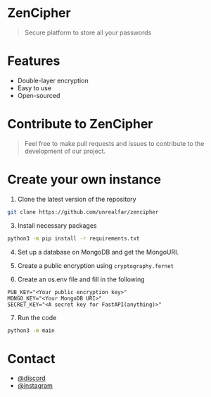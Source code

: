# ZenCipher
> Secure platform to store all your passwords

# Features
- Double-layer encryption
- Easy to use
- Open-sourced

# Contribute to ZenCipher
> Feel free to make pull requests and issues to contribute to the development of our project.

# Create your own instance

1. Clone the latest version of the repository
```bash
git clone https://github.com/unrealfar/zencipher
```

3. Install necessary packages
```bash
python3 -m pip install -r requirements.txt
```

4. Set up a database on MongoDB and get the MongoURI.

5. Create a public encryption using `cryptography.fernet`

6. Create an os.env file and fill in the following
```env
PUB_KEY="<Your public encryption key>"
MONGO_KEY="<Your MongoDB URI>"
SECRET_KEY="<A secret key for FastAPI(anything)>"
```

7. Run the code
```bash
python3 -m main
```

# Contact
- [@discord](https://discord.gg/PgYQZcBKQm)
- [@instagram](https://instagram.com/unrealfarrr)
